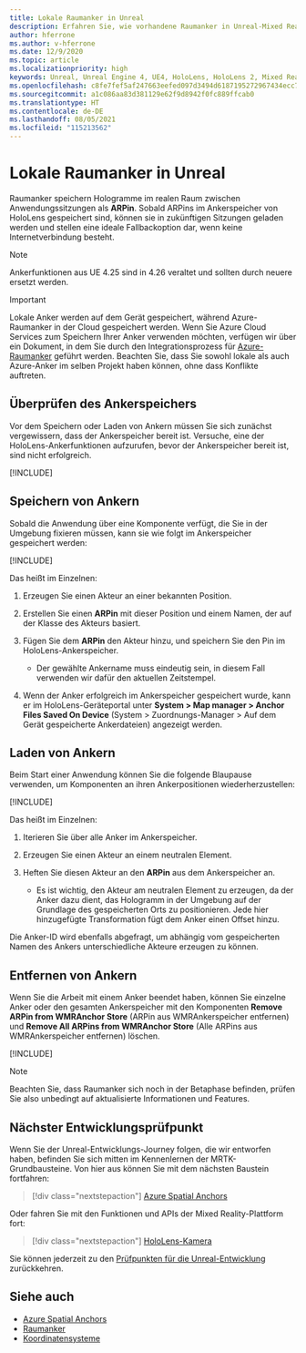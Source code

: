```yaml
---
title: Lokale Raumanker in Unreal
description: Erfahren Sie, wie vorhandene Raumanker in Unreal-Mixed Reality-Anwendungen verwendet, gespeichert und verwaltet werden.
author: hferrone
ms.author: v-hferrone
ms.date: 12/9/2020
ms.topic: article
ms.localizationpriority: high
keywords: Unreal, Unreal Engine 4, UE4, HoloLens, HoloLens 2, Mixed Reality, Entwicklung, Features, Dokumentation, Leitfäden, Hologramme, Raumanker, Mixed Reality-Headset, Windows Mixed Reality-Headset, Virtual Reality-Headset
ms.openlocfilehash: c8fe7fef5af247663eefed097d3494d6187195272967434ecc7696349e1e6889
ms.sourcegitcommit: a1c086aa83d381129e62f9d8942f0fc889ffcab0
ms.translationtype: HT
ms.contentlocale: de-DE
ms.lasthandoff: 08/05/2021
ms.locfileid: "115213562"
---
```

# <a name="local-spatial-anchors-in-unreal"></a>Lokale Raumanker in Unreal

Raumanker speichern Hologramme im realen Raum zwischen Anwendungssitzungen als **ARPin**. Sobald ARPins im Ankerspeicher von HoloLens gespeichert sind, können sie in zukünftigen Sitzungen geladen werden und stellen eine ideale Fallbackoption dar, wenn keine Internetverbindung besteht.

> [!NOTE]
> Ankerfunktionen aus UE 4.25 sind in 4.26 veraltet und sollten durch neuere ersetzt werden. 

> [!IMPORTANT]
> Lokale Anker werden auf dem Gerät gespeichert, während Azure-Raumanker in der Cloud gespeichert werden. Wenn Sie Azure Cloud Services zum Speichern Ihrer Anker verwenden möchten, verfügen wir über ein Dokument, in dem Sie durch den Integrationsprozess für [Azure-Raumanker](unreal-azure-spatial-anchors.md) geführt werden. Beachten Sie, dass Sie sowohl lokale als auch Azure-Anker im selben Projekt haben können, ohne dass Konflikte auftreten.

## <a name="checking-the-anchor-store"></a>Überprüfen des Ankerspeichers

Vor dem Speichern oder Laden von Ankern müssen Sie sich zunächst vergewissern, dass der Ankerspeicher bereit ist.  Versuche, eine der HoloLens-Ankerfunktionen aufzurufen, bevor der Ankerspeicher bereit ist, sind nicht erfolgreich.  

[!INCLUDE[](includes/tabs-sa-1.md)]

## <a name="saving-anchors"></a>Speichern von Ankern

Sobald die Anwendung über eine Komponente verfügt, die Sie in der Umgebung fixieren müssen, kann sie wie folgt im Ankerspeicher gespeichert werden: 

[!INCLUDE[](includes/tabs-sa-2.md)]

Das heißt im Einzelnen:
1. Erzeugen Sie einen Akteur an einer bekannten Position.
2. Erstellen Sie einen **ARPin** mit dieser Position und einem Namen, der auf der Klasse des Akteurs basiert. 
3. Fügen Sie dem **ARPin** den Akteur hinzu, und speichern Sie den Pin im HoloLens-Ankerspeicher.  
    * Der gewählte Ankername muss eindeutig sein, in diesem Fall verwenden wir dafür den aktuellen Zeitstempel. 

4. Wenn der Anker erfolgreich im Ankerspeicher gespeichert wurde, kann er im HoloLens-Geräteportal unter **System > Map manager > Anchor Files Saved On Device** (System > Zuordnungs-Manager > Auf dem Gerät gespeicherte Ankerdateien) angezeigt werden. 

## <a name="loading-anchors"></a>Laden von Ankern

Beim Start einer Anwendung können Sie die folgende Blaupause verwenden, um Komponenten an ihren Ankerpositionen wiederherzustellen:

[!INCLUDE[](includes/tabs-sa-3.md)]

Das heißt im Einzelnen:
1. Iterieren Sie über alle Anker im Ankerspeicher. 
2. Erzeugen Sie einen Akteur an einem neutralen Element.
3. Heften Sie diesen Akteur an den **ARPin** aus dem Ankerspeicher an.  

    * Es ist wichtig, den Akteur am neutralen Element zu erzeugen, da der Anker dazu dient, das Hologramm in der Umgebung auf der Grundlage des gespeicherten Orts zu positionieren. Jede hier hinzugefügte Transformation fügt dem Anker einen Offset hinzu. 

Die Anker-ID wird ebenfalls abgefragt, um abhängig vom gespeicherten Namen des Ankers unterschiedliche Akteure erzeugen zu können. 

## <a name="removing-anchors"></a>Entfernen von Ankern 

Wenn Sie die Arbeit mit einem Anker beendet haben, können Sie einzelne Anker oder den gesamten Ankerspeicher mit den Komponenten **Remove ARPin from WMRAnchor Store** (ARPin aus WMRAnkerspeicher entfernen) und **Remove All ARPins from WMRAnchor Store** (Alle ARPins aus WMRAnkerspeicher entfernen) löschen.

[!INCLUDE[](includes/tabs-sa-4.md)]

> [!NOTE]
> Beachten Sie, dass Raumanker sich noch in der Betaphase befinden, prüfen Sie also unbedingt auf aktualisierte Informationen und Features.

## <a name="next-development-checkpoint"></a>Nächster Entwicklungsprüfpunkt

Wenn Sie der Unreal-Entwicklungs-Journey folgen, die wir entworfen haben, befinden Sie sich mitten im Kennenlernen der MRTK-Grundbausteine. Von hier aus können Sie mit dem nächsten Baustein fortfahren: 

> [!div class="nextstepaction"]
> [Azure Spatial Anchors](unreal-azure-spatial-anchors.md)

Oder fahren Sie mit den Funktionen und APIs der Mixed Reality-Plattform fort:

> [!div class="nextstepaction"]
> [HoloLens-Kamera](unreal-hololens-camera.md)

Sie können jederzeit zu den [Prüfpunkten für die Unreal-Entwicklung](unreal-development-overview.md#2-core-building-blocks) zurückkehren.

## <a name="see-also"></a>Siehe auch

* [Azure Spatial Anchors](unreal-azure-spatial-anchors.md)
* [Raumanker](../../design/spatial-anchors.md)
* [Koordinatensysteme](../../design/coordinate-systems.md)

